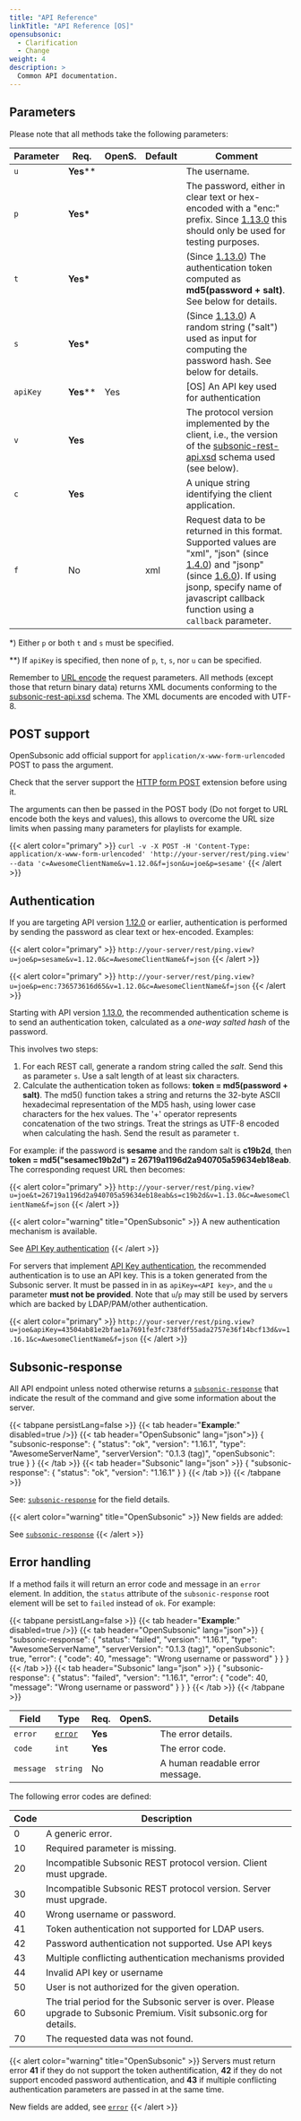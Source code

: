 ```yaml
---
title: "API Reference"
linkTitle: "API Reference [OS]"
opensubsonic:
  - Clarification
  - Change
weight: 4
description: >
  Common API documentation.
---
```


## Parameters

Please note that all methods take the following parameters:

| Parameter | Req.        | OpenS. | Default | Comment                                                                                                                                                                                                                                                            |
| --------- | ----------- | ------ | ------- | ------------------------------------------------------------------------------------------------------------------------------------------------------------------------------------------------------------------------------------------------------------------ |
| `u`       | **Yes**\*\* |        |         | The username.                                                                                                                                                                                                                                                      |
| `p`       | **Yes\***   |        |         | The password, either in clear text or hex-encoded with a "enc:" prefix. Since [1.13.0](../subsonic-versions) this should only be used for testing purposes.                                                                                                        |
| `t`       | **Yes\***   |        |         | (Since [1.13.0](../subsonic-versions)) The authentication token computed as **md5(password + salt)**. See below for details.                                                                                                                                       |
| `s`       | **Yes\***   |        |         | (Since [1.13.0](../subsonic-versions)) A random string ("salt") used as input for computing the password hash. See below for details.                                                                                                                              |
| `apiKey`  | **Yes**\*\* | Yes    |         | [OS] An API key used for authentication                                                                                                                                                                                                                            |
| `v`       | **Yes**     |        |         | The protocol version implemented by the client, i.e., the version of the [subsonic-rest-api.xsd](../subsonic-versions) schema used (see below).                                                                                                                    |
| `c`       | **Yes**     |        |         | A unique string identifying the client application.                                                                                                                                                                                                                |
| `f`       | No          |        | xml     | Request data to be returned in this format. Supported values are "xml", "json" (since [1.4.0](../subsonic-versions)) and "jsonp" (since [1.6.0](../subsonic-versions)). If using jsonp, specify name of javascript callback function using a `callback` parameter. |

\*) Either `p` or both `t` and `s` must be specified.

\*\*) If `apiKey` is specified, then none of `p`, `t`, `s`, nor `u` can be specified.

Remember to [URL encode](http://www.w3schools.com/tags/ref_urlencode.asp) the request parameters. All methods (except those that return binary data) returns XML documents conforming to the [subsonic-rest-api.xsd](../subsonic-versions) schema. The XML documents are encoded with UTF-8.

## POST support

OpenSubsonic add official support for `application/x-www-form-urlencoded` POST to pass the argument.

Check that the server support the [HTTP form POST](../extensions/formpost) extension before using it.

The arguments can then be passed in the POST body (Do not forget to URL encode both the keys and values), this allows to overcome the URL size limits when passing many parameters for playlists for example.

{{< alert color="primary" >}} `curl -v -X POST -H 'Content-Type: application/x-www-form-urlencoded' 'http://your-server/rest/ping.view' --data 'c=AwesomeClientName&v=1.12.0&f=json&u=joe&p=sesame'` {{< /alert >}}

## Authentication

If you are targeting API version [1.12.0](../subsonic-versions) or earlier, authentication is performed by sending the password as clear text or hex-encoded. Examples:

{{< alert color="primary" >}} `http://your-server/rest/ping.view?u=joe&p=sesame&v=1.12.0&c=AwesomeClientName&f=json` {{< /alert >}}

{{< alert color="primary" >}} `http://your-server/rest/ping.view?u=joe&p=enc:736573616d65&v=1.12.0&c=AwesomeClientName&f=json` {{< /alert >}}

Starting with API version [1.13.0](../subsonic-versions), the recommended authentication scheme is to send an authentication token, calculated as a _one-way salted hash_ of the password.

This involves two steps:

1. For each REST call, generate a random string called the _salt_. Send this as parameter `s`.
   Use a salt length of at least six characters.
2. Calculate the authentication token as follows: **token = md5(password + salt)**. The md5() function takes a string and returns the 32-byte ASCII hexadecimal representation of the MD5 hash, using lower case characters for the hex values. The '+' operator represents concatenation of the two strings. Treat the strings as UTF-8 encoded when calculating the hash. Send the result as parameter `t`.

For example: if the password is **sesame** and the random salt is **c19b2d**, then **token = md5("sesamec19b2d") = 26719a1196d2a940705a59634eb18eab**. The corresponding request URL then becomes:

{{< alert color="primary" >}} `http://your-server/rest/ping.view?u=joe&t=26719a1196d2a940705a59634eb18eab&s=c19b2d&v=1.13.0&c=AwesomeClientName&f=json` {{< /alert >}}

{{< alert color="warning" title="OpenSubsonic" >}}
A new authentication mechanism is available.

See [API Key authentication](../extensions/apikeyauth)
{{< /alert >}}

For servers that implement [API Key authentication](../extensions/apikeyauth), the recommended authentication is to use an API key.
This is a token generated from the Subsonic server.
It must be passed in in as `apiKey=<API key>`, and the `u` parameter **must not be provided**.
Note that `u`/`p` may still be used by servers which are backed by LDAP/PAM/other authentication.

{{< alert color="primary" >}} `http://your-server/rest/ping.view?u=joe&apiKey=43504ab81e2bfae1a7691fe3fc738fdf55ada2757e36f14bcf13d&v=1.16.1&c=AwesomeClientName&f=json` {{< /alert >}}

## Subsonic-response

All API endpoint unless noted otherwise returns a [`subsonic-response`](../responses/subsonic-response) that indicate the result of the command and give some information about the server.

{{< tabpane persistLang=false >}}
{{< tab header="**Example**:" disabled=true />}}
{{< tab header="OpenSubsonic" lang="json">}}
{
  "subsonic-response": {
    "status": "ok",
    "version": "1.16.1",
    "type": "AwesomeServerName",
    "serverVersion": "0.1.3 (tag)",
    "openSubsonic": true
  }
}
{{< /tab >}}
{{< tab header="Subsonic" lang="json" >}}
{
  "subsonic-response": {
    "status": "ok",
    "version": "1.16.1"
  }
}
{{< /tab >}}
{{< /tabpane >}}

See: [`subsonic-response`](../responses/subsonic-response) for the field details.

{{< alert color="warning" title="OpenSubsonic" >}}
New fields are added:

See [`subsonic-response`](../responses/subsonic-response)
{{< /alert >}}

## Error handling

If a method fails it will return an error code and message in an `error` element. In addition, the `status` attribute of the `subsonic-response` root element will be set to `failed` instead of `ok`. For example:

{{< tabpane persistLang=false >}}
{{< tab header="**Example**:" disabled=true />}}
{{< tab header="OpenSubsonic" lang="json">}}
{
  "subsonic-response": {
    "status": "failed",
    "version": "1.16.1",
    "type": "AwesomeServerName",
    "serverVersion": "0.1.3 (tag)",
    "openSubsonic": true,
    "error": {
      "code": 40,
      "message": "Wrong username or password"
    }
  }
}
{{< /tab >}}
{{< tab header="Subsonic" lang="json" >}}
{
  "subsonic-response": {
    "status": "failed",
    "version": "1.16.1",
    "error": {
      "code": 40,
      "message": "Wrong username or password"
    }
  }
}
{{< /tab >}}
{{< /tabpane >}}

| Field     | Type                          | Req.    | OpenS. | Details                          |
| --------- | ----------------------------- | ------- | ------ | -------------------------------- |
| `error`   | [`error`](../responses/error) | **Yes** |        | The error details.               |
| `code`    | `int`                         | **Yes** |        | The error code.                  |
| `message` | `string`                      | No      |        | A human readable error message. |

The following error codes are defined:

| Code | Description                                                                                                           |
| ---- | --------------------------------------------------------------------------------------------------------------------- |
| 0    | A generic error.                                                                                                      |
| 10   | Required parameter is missing.                                                                                        |
| 20   | Incompatible Subsonic REST protocol version. Client must upgrade.                                                     |
| 30   | Incompatible Subsonic REST protocol version. Server must upgrade.                                                     |
| 40   | Wrong username or password.                                                                                           |
| 41   | Token authentication not supported for LDAP users.                                                                    |
| 42   | Password authentication not supported. Use API keys                                                                   |
| 43   | Multiple conflicting authentication mechanisms provided                                                               |
| 44   | Invalid API key or username                                                                                           |
| 50   | User is not authorized for the given operation.                                                                       |
| 60   | The trial period for the Subsonic server is over. Please upgrade to Subsonic Premium. Visit subsonic.org for details. |
| 70   | The requested data was not found.                                                                                     |


{{< alert color="warning" title="OpenSubsonic" >}}
Servers must return error **41** if they do not support the token authentification, **42** if they do not support encoded password authentication, and **43** if multiple conflicting authentication parameters are passed in at the same time.

New fields are added, see [`error`](../responses/error)
{{< /alert >}}
